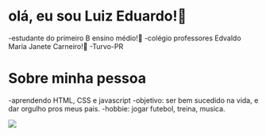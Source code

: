 # olá, eu sou Luiz Eduardo!🚗

-estudante do primeiro B ensino médio!📘
-colégio professores Edvaldo Maria Janete Carneiro!🏫
-Turvo-PR

# Sobre minha pessoa 

-aprendendo HTML, CSS e javascript
-objetivo: ser bem sucedido na vida, e dar orgulho pros meus pais.
-hobbie: jogar futebol, treina, musica.

![](https://static.wikia.nocookie.net/128059c1-2a7a-48b7-b807-48fe9e417ca7/scale-to-width/755)
